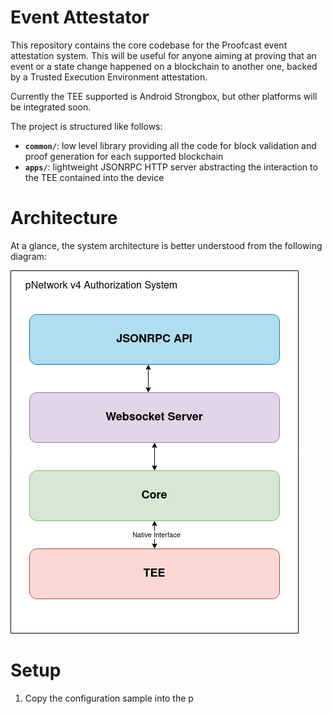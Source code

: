# Event Attestator

This repository contains the core codebase for the Proofcast event attestation
system.
This will be useful for anyone aiming at proving that an event or a state change
happened on a blockchain to another one, backed by a Trusted Execution Environment
attestation.

Currently the TEE supported is Android Strongbox, but other platforms will be
integrated soon.

The project is structured like follows:

 - **`common/`**: low level library providing all the code for block
 validation and proof generation for each supported blockchain
 - **`apps/`**: lightweight JSONRPC HTTP server abstracting the interaction to
 the TEE contained into the device


# Architecture

At a glance, the system architecture is better understood from the following
diagram:

![diagram-1](/docs/imgs/authorization-system.png)

# Setup

1. Copy the configuration sample into the p
